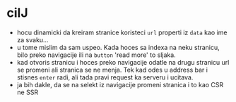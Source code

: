 # cilJ

- hocu dinamicki da kreiram stranice koristeci ```url``` properti iz ```data``` kao ime za svaku...
- u tome mislim da sam uspeo. Kada hoces sa indexa na neku stranicu, bilo preko navigacije ili na ```button``` 'read more' to sljaka.
- kad otvoris stranicu i hoces preko navigacije odatle na drugu stranicu url se promeni ali stranica se ne menja. Tek kad odes u address bar i stisnes ```enter``` radi, ali tada pravi request ka serveru i ucitava. 
- ja bih dakle, da se na selekt iz navigacije promeni stranica i to kao CSR ne SSR
